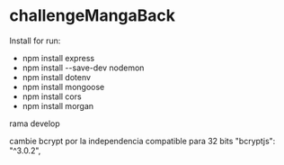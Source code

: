 # challengeMangaBack

Install for run:

- npm install express
- npm install --save-dev nodemon  
- npm install dotenv   
- npm install mongoose  
- npm install cors
- npm install morgan

rama develop

  cambie bcrypt por la independencia compatible para 32 bits "bcryptjs": "^3.0.2",